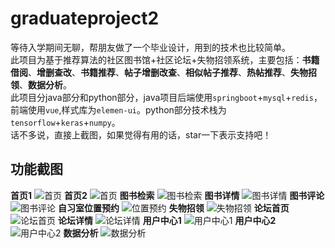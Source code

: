 # graduateproject2
等待入学期间无聊，帮朋友做了一个毕业设计，用到的技术也比较简单。<br/>
此项目为基于推荐算法的社区图书馆+社区论坛+失物招领系统，主要包括：**书籍借阅**、**增删查改**、**书籍推荐**、**帖子增删改查**、**相似帖子推荐**、**热帖推荐**、**失物招领**、**数据分析**。<br/>
此项目分java部分和python部分，java项目后端使用```springboot```+```mysql```+```redis```，前端使用```vue```,样式库为```elemen-ui```。python部分技术栈为```tensorflow```+```keras```+```numpy```。<br/>
话不多说，直接上截图，如果觉得有用的话，star一下表示支持吧！<br/>
## 功能截图
**首页1**
![首页](https://github.com/Aaronzhu556/img_resoures/blob/master/graduateproject2/%E9%A6%96%E9%A1%B51.png)
**首页2**
![首页](https://github.com/Aaronzhu556/img_resoures/blob/master/graduateproject2/%E9%A6%96%E9%A1%B52.png)
**图书检索**
![图书检索](https://github.com/Aaronzhu556/img_resoures/blob/master/graduateproject2/%E5%9B%BE%E4%B9%A6%E6%A3%80%E7%B4%A2.png)
**图书详情**
![图书详情](https://github.com/Aaronzhu556/img_resoures/blob/master/graduateproject2/%E5%9B%BE%E4%B9%A6%E8%AF%A6%E6%83%85.png)
**图书评论**
![图书评论](https://github.com/Aaronzhu556/img_resoures/blob/master/graduateproject2/%E5%9B%BE%E4%B9%A6%E8%AF%84%E8%AE%BA.png)
**自习室位置预约**
![位置预约](https://github.com/Aaronzhu556/img_resoures/blob/master/graduateproject2/%E8%87%AA%E4%B9%A0%E5%AE%A4%E4%BD%8D%E7%BD%AE%E9%A2%84%E7%BA%A6.png)
**失物招领**
![失物招领](https://github.com/Aaronzhu556/img_resoures/blob/master/graduateproject2/%E5%A4%B1%E7%89%A9%E6%8B%9B%E9%A2%86.png)
**论坛首页**
![论坛首页](https://github.com/Aaronzhu556/img_resoures/blob/master/graduateproject2/%E8%AE%BA%E5%9D%9B%E9%A6%96%E9%A1%B5.png)
**论坛详情**
![论坛详情](https://github.com/Aaronzhu556/img_resoures/blob/master/graduateproject2/%E8%AE%BA%E5%9D%9B%E8%AF%A6%E6%83%85.png)
**用户中心1**
![用户中心1](https://github.com/Aaronzhu556/img_resoures/blob/master/graduateproject2/%E7%94%A8%E6%88%B7%E4%B8%AD%E5%BF%83.png)
**用户中心2**
![用户中心2](https://github.com/Aaronzhu556/img_resoures/blob/master/graduateproject2/%E7%94%A8%E6%88%B7%E4%B8%AD%E5%BF%832.png)
**数据分析**
![数据分析](https://github.com/Aaronzhu556/img_resoures/blob/master/graduateproject2/%E6%95%B0%E6%8D%AE%E5%88%86%E6%9E%90.png)



